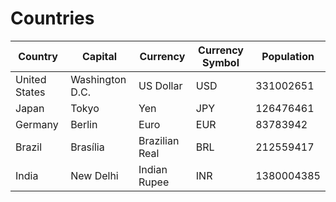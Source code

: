 # Countries

|**Country**         | **Capital**      | **Currency**        | **Currency Symbol** | **Population**  |
|-----------------|--------------|-----------------|-----------------|-------------|
| United States   | Washington D.C. | US Dollar      | USD             | 331002651   |
| Japan           | Tokyo        | Yen             | JPY             | 126476461   |
| Germany         | Berlin       | Euro            | EUR             | 83783942    |
| Brazil          | Brasília     | Brazilian Real  | BRL             | 212559417   |
| India           | New Delhi    | Indian Rupee    | INR             | 1380004385  |